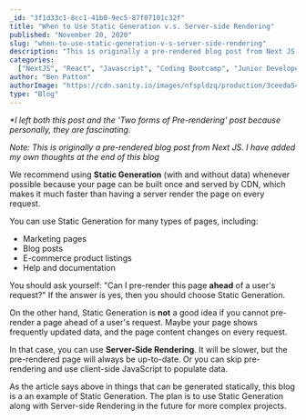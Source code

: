 ```yaml
---
_id: "3f1d33c1-8cc1-41b0-9ec5-87f07101c32f"
title: "When to Use Static Generation v.s. Server-side Rendering"
published: "November 20, 2020"
slug: "when-to-use-static-generation-v-s-server-side-rendering"
description: "This is originally a pre-rendered blog post from Next JS. I have added my own thoughts at the end of this blog"
categories:
  ["NextJS", "React", "Javascript", "Coding Bootcamp", "Junior Developer"]
author: "Ben Patton"
authorImage: "https://cdn.sanity.io/images/nfspldzq/production/3ceeda54221c7c0614ecc51f955c7be39a1da34e-512x512.jpg"
type: "Blog"
---
```


_\*I left both this post and the 'Two forms of Pre-rendering' post because personally, they are fascinating._

_Note: This is originally a pre-rendered blog post from Next JS. I have added my own thoughts at the end of this blog_

We recommend using **Static Generation** (with and without data) whenever possible because your page can be built once and served by CDN, which makes it much faster than having a server render the page on every request.

You can use Static Generation for many types of pages, including:

- Marketing pages
- Blog posts
- E-commerce product listings
- Help and documentation

You should ask yourself: "Can I pre-render this page **ahead** of a user's request?" If the answer is yes, then you should choose Static Generation.

On the other hand, Static Generation is **not** a good idea if you cannot pre-render a page ahead of a user's request. Maybe your page shows frequently updated data, and the page content changes on every request.

In that case, you can use **Server-Side Rendering**. It will be slower, but the pre-rendered page will always be up-to-date. Or you can skip pre-rendering and use client-side JavaScript to populate data.

As the article says above in things that can be generated statically, this blog is a an example of Static Generation. The plan is to use Static Generation along with Server-side Rendering in the future for more complex projects.
